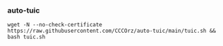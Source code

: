 ### auto-tuic
```
wget -N --no-check-certificate https://raw.githubusercontent.com/CCCOrz/auto-tuic/main/tuic.sh && bash tuic.sh
```
